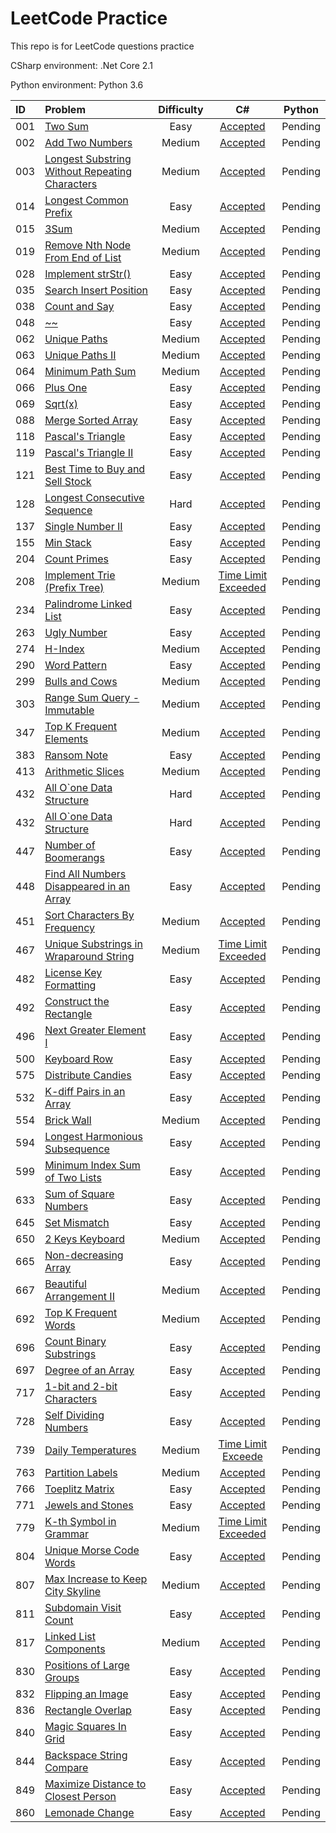 # LeetCode Practice
This repo is for LeetCode questions practice

CSharp environment: .Net Core 2.1

Python environment: Python 3.6

|ID|Problem|Difficulty|C#|Python|
|:---|:---|:---:|:---:|:---:|
|001|[Two Sum](https://leetcode.com/problems/two-sum/)|Easy|[Accepted](/CSharp/Solutions/1.cs)|Pending|
|002|[Add Two Numbers](https://leetcode.com/problems/add-two-numbers/)|Medium|[Accepted](/CSharp/Solutions/2.cs)|Pending|
|003|[Longest Substring Without Repeating Characters](https://leetcode.com/problems/longest-substring-without-repeating-characters/description/)|Medium|[Accepted](/CSharp/Solutions/3.cs)|Pending|
|014|[Longest Common Prefix](https://leetcode.com/problems/longest-common-prefix/description/)|Easy|[Accepted](/CSharp/Solutions/14.cs)|Pending|
|015|[3Sum](https://leetcode.com/problems/3sum/description/)|Medium|[Accepted](/CSharp/Solutions/15.cs)|Pending|
|019|[Remove Nth Node From End of List](https://leetcode.com/problems/remove-nth-node-from-end-of-list/description/)|Medium|[Accepted](/CSharp/Solutions/19.cs)|Pending|
|028|[Implement strStr()](https://leetcode.com/problems/implement-strstr/description/)|Easy|[Accepted](/CSharp/Solutions/28.cs)|Pending|
|035|[Search Insert Position](https://leetcode.com/problems/search-insert-position)|Easy|[Accepted](/CSharp/Solutions/35.cs)|Pending|
|038|[Count and Say](https://leetcode.com/problems/count-and-say/description/)|Easy|[Accepted](/CSharp/Solutions/38.cs)|Pending|
|048|[~~](https://leetcode.com/problems/count-and-say/description/)|Easy|[Accepted](/CSharp/Solutions/38.cs)|Pending|
|062|[Unique Paths](https://leetcode.com/problems/unique-paths/description/)|Medium|[Accepted](/CSharp/Solutions/62.cs)|Pending|
|063|[Unique Paths II](https://leetcode.com/problems/unique-paths-ii/description/)|Medium|[Accepted](/CSharp/Solutions/63.cs)|Pending|
|064|[Minimum Path Sum](https://leetcode.com/problems/minimum-path-sum/description/)|Medium|[Accepted](/CSharp/Solutions/64.cs)|Pending|
|066|[Plus One](https://leetcode.com/problems/plus-one/description/)|Easy|[Accepted](/CSharp/Solutions/66.cs)|Pending|
|069|[Sqrt(x)](https://leetcode.com/problems/sqrtx/description/)|Easy|[Accepted](/CSharp/Solutions/69.cs)|Pending|
|088|[Merge Sorted Array](https://leetcode.com/problems/merge-sorted-array/description/)|Easy|[Accepted](/CSharp/Solutions/88.cs)|Pending|
|118|[Pascal's Triangle](https://leetcode.com/problems/pascals-triangle/description/)|Easy|[Accepted](/CSharp/Solutions/118.cs)|Pending|
|119|[Pascal's Triangle II](https://leetcode.com/problems/pascals-triangle-ii/description/)|Easy|[Accepted](/CSharp/Solutions/119.cs)|Pending|
|121|[Best Time to Buy and Sell Stock](https://leetcode.com/problems/best-time-to-buy-and-sell-stock/description/)|Easy|[Accepted](/CSharp/Solutions/121.cs)|Pending|
|128|[Longest Consecutive Sequence](https://leetcode.com/problems/longest-consecutive-sequence/description/)|Hard|[Accepted](/CSharp/Solutions/128.cs)|Pending|
|137|[Single Number II](https://leetcode.com/problems/single-number-ii/description/)|Easy|[Accepted](/CSharp/Solutions/137.cs)|Pending|
|155|[Min Stack](https://leetcode.com/problems/min-stack/description/)|Easy|[Accepted](/CSharp/Solutions/155.cs)|Pending|
|204|[Count Primes](https://leetcode.com/problems/count-primes/description/)|Easy|[Accepted](/CSharp/Solutions/204.cs)|Pending|
|208|[Implement Trie (Prefix Tree)](https://leetcode.com/problems/implement-trie-prefix-tree/description/)|Medium|[Time Limit Exceeded](/CSharp/Solutions/208.cs)|Pending|
|234|[Palindrome Linked List](https://leetcode.com/problems/palindrome-linked-list/description/)|Easy|[Accepted](/CSharp/Solutions/234.cs)|Pending|
|263|[Ugly Number](https://leetcode.com/problems/ugly-number/description/)|Easy|[Accepted](/CSharp/Solutions/263.cs)|Pending|
|274|[H-Index](https://leetcode.com/problems/h-index/description/)|Medium|[Accepted](/CSharp/Solutions/274.cs)|Pending|
|290|[Word Pattern](https://leetcode.com/problems/word-pattern/description/)|Easy|[Accepted](/CSharp/Solutions/290.cs)|Pending|
|299|[Bulls and Cows](https://leetcode.com/problems/bulls-and-cows/description/)|Medium|[Accepted](/CSharp/Solutions/299.cs)|Pending|
|303|[Range Sum Query - Immutable](https://leetcode.com/problems/range-sum-query-immutable/description/)|Medium|[Accepted](/CSharp/Solutions/303.cs)|Pending|
|347|[Top K Frequent Elements](https://leetcode.com/problems/top-k-frequent-elements/description/)|Medium|[Accepted](/CSharp/Solutions/347.cs)|Pending|
|383|[Ransom Note](https://leetcode.com/problems/ransom-note/description/)|Easy|[Accepted](/CSharp/Solutions/383.cs)|Pending|
|413|[Arithmetic Slices](https://leetcode.com/problems/arithmetic-slices/description/)|Medium|[Accepted](/CSharp/Solutions/413.cs)|Pending|
|432|[All O`one Data Structure](https://leetcode.com/problems/all-oone-data-structure/description/)|Hard|[Accepted](/CSharp/Solutions/432.cs)|Pending|
|432|[All O`one Data Structure](https://leetcode.com/problems/all-oone-data-structure/description/)|Hard|[Accepted](/CSharp/Solutions/432.cs)|Pending|
|447|[Number of Boomerangs](https://leetcode.com/problems/number-of-boomerangs/description/)|Easy|[Accepted](/CSharp/Solutions/447.cs)|Pending|
|448|[Find All Numbers Disappeared in an Array](https://leetcode.com/problems/find-all-numbers-disappeared-in-an-array/description/)|Easy|[Accepted](/CSharp/Solutions/448.cs)|Pending|
|451|[Sort Characters By Frequency](https://leetcode.com/problems/sort-characters-by-frequency/description/)|Medium|[Accepted](/CSharp/Solutions/451.cs)|Pending|
|467|[Unique Substrings in Wraparound String](https://leetcode.com/problems/unique-substrings-in-wraparound-string/description/)|Medium|[Time Limit Exceeded](/CSharp/Solutions/467.cs)|Pending|
|482|[License Key Formatting](https://leetcode.com/problems/license-key-formatting/description/)|Easy|[Accepted](/CSharp/Solutions/482.cs)|Pending|
|492|[Construct the Rectangle](https://leetcode.com/problems/construct-the-rectangle/description/)|Easy|[Accepted](/CSharp/Solutions/492.cs)|Pending|
|496|[Next Greater Element I](https://leetcode.com/problems/next-greater-element-i/description/)|Easy|[Accepted](/CSharp/Solutions/496.cs)|Pending|
|500|[Keyboard Row](https://leetcode.com/problems/keyboard-row/description/)|Easy|[Accepted](/CSharp/Solutions/500.cs)|Pending|
|575|[Distribute Candies](https://leetcode.com/problems/distribute-candies/description/)|Easy|[Accepted](/CSharp/Solutions/575.cs)|Pending|
|532|[K-diff Pairs in an Array](https://leetcode.com/problems/k-diff-pairs-in-an-array/description/)|Easy|[Accepted](/CSharp/Solutions/532.cs)|Pending|
|554|[Brick Wall](https://leetcode.com/problems/brick-wall/description/)|Medium|[Accepted](/CSharp/Solutions/554.cs)|Pending|
|594|[Longest Harmonious Subsequence](https://leetcode.com/problems/longest-harmonious-subsequence)|Easy|[Accepted](/CSharp/Solutions/594.cs)|Pending|
|599|[Minimum Index Sum of Two Lists](https://leetcode.com/problems/minimum-index-sum-of-two-lists/description/)|Easy|[Accepted](/CSharp/Solutions/599.cs)|Pending|
|633|[Sum of Square Numbers](https://leetcode.com/problems/sum-of-square-numbers/description/)|Easy|[Accepted](/CSharp/Solutions/633.cs)|Pending|
|645|[Set Mismatch](https://leetcode.com/problems/set-mismatch/description/)|Easy|[Accepted](/CSharp/Solutions/645.cs)|Pending|
|650|[2 Keys Keyboard](https://leetcode.com/problems/2-keys-keyboard/description/)|Medium|[Accepted](/CSharp/Solutions/650.cs)|Pending|
|665|[Non-decreasing Array](https://leetcode.com/problems/non-decreasing-array/description/)|Easy|[Accepted](/CSharp/Solutions/665.cs)|Pending|
|667|[Beautiful Arrangement II](https://leetcode.com/problems/beautiful-arrangement-ii/description/)|Medium|[Accepted](/CSharp/Solutions/667.cs)|Pending|
|692|[Top K Frequent Words](https://leetcode.com/problems/top-k-frequent-words/description/)|Medium|[Accepted](/CSharp/Solutions/692.cs)|Pending|
|696|[Count Binary Substrings](https://leetcode.com/problems/count-binary-substrings/description/)|Easy|[Accepted](/CSharp/Solutions/696.cs)|Pending|
|697|[Degree of an Array](https://leetcode.com/problems/degree-of-an-array/description/)|Easy|[Accepted](/CSharp/Solutions/697.cs)|Pending|
|717|[1-bit and 2-bit Characters](https://leetcode.com/problems/1-bit-and-2-bit-characters/description/)|Easy|[Accepted](/CSharp/Solutions/717.cs)|Pending|
|728|[Self Dividing Numbers](https://leetcode.com/problems/self-dividing-numbers/description/)|Easy|[Accepted](/CSharp/Solutions/728.cs)|Pending|
|739|[Daily Temperatures](https://leetcode.com/problems/daily-temperatures/description/)|Medium|[Time Limit Exceede](/CSharp/Solutions/739.cs)|Pending|
|763|[Partition Labels](https://leetcode.com/problems/partition-labels/description/)|Medium|[Accepted](/CSharp/Solutions/763.cs)|Pending|
|766|[Toeplitz Matrix](https://leetcode.com/problems/toeplitz-matrix/description/)|Easy|[Accepted](/CSharp/Solutions/766.cs)|Pending|
|771|[Jewels and Stones](https://leetcode.com/problems/jewels-and-stones/description/)|Easy|[Accepted](/CSharp/Solutions/771.cs)|Pending|
|779|[K-th Symbol in Grammar](https://leetcode.com/problems/k-th-symbol-in-grammar/description/)|Medium|[Time Limit Exceeded](/CSharp/Solutions/779.cs)|Pending|
|804|[Unique Morse Code Words](https://leetcode.com/problems/unique-morse-code-words/description/)|Easy|[Accepted](/CSharp/Solutions/804.cs)|Pending|
|807|[Max Increase to Keep City Skyline](https://leetcode.com/problems/max-increase-to-keep-city-skyline/description/)|Medium|[Accepted](/CSharp/Solutions/807.cs)|Pending|
|811|[Subdomain Visit Count](https://leetcode.com/problems/subdomain-visit-count/description/)|Easy|[Accepted](/CSharp/Solutions/811.cs)|Pending|
|817|[Linked List Components](https://leetcode.com/problems/linked-list-components/description/)|Medium|[Accepted](/CSharp/Solutions/817.cs)|Pending|
|830|[Positions of Large Groups](https://leetcode.com/problems/positions-of-large-groups/description/)|Easy|[Accepted](/CSharp/Solutions/830.cs)|Pending|
|832|[Flipping an Image](https://leetcode.com/problems/flipping-an-image/description/)|Easy|[Accepted](/CSharp/Solutions/832.cs)|Pending|
|836|[Rectangle Overlap](https://leetcode.com/problems/rectangle-overlap/description/)|Easy|[Accepted](/CSharp/Solutions/836.cs)|Pending|
|840|[Magic Squares In Grid](https://leetcode.com/problems/magic-squares-in-grid/description/)|Easy|[Accepted](/CSharp/Solutions/840.cs)|Pending|
|844|[Backspace String Compare](https://leetcode.com/problems/backspace-string-compare/)|Easy|[Accepted](/CSharp/Solutions/844.cs)|Pending|
|849|[Maximize Distance to Closest Person](https://leetcode.com/problems/maximize-distance-to-closest-person/description/)|Easy|[Accepted](/CSharp/Solutions/849.cs)|Pending|
|860|[Lemonade Change](https://leetcode.com/problems/lemonade-change/description/)|Easy|[Accepted](/CSharp/Solutions/860.cs)|Pending|